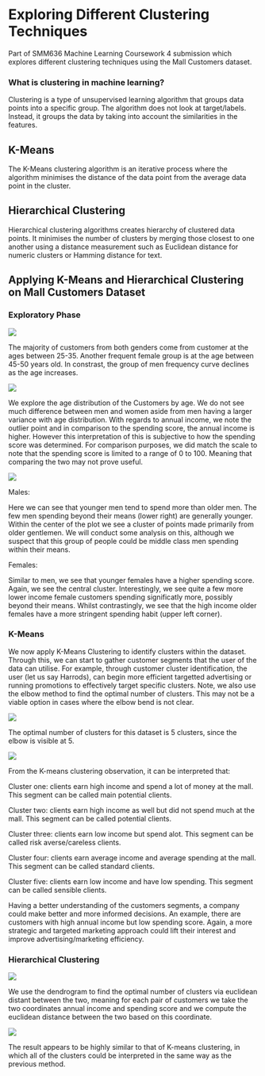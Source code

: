 # Exploring Different Clustering Techniques

Part of SMM636 Machine Learning Coursework 4 submission which explores different clustering techniques using the Mall Customers dataset.

### What is clustering in machine learning? 

Clustering is a type of unsupervised learning algorithm that groups data points into a specific group. The algorithm does not look at target/labels. Instead, it groups the data by taking into account the similarities in the features.

## K-Means

The K-Means clustering algorithm is an iterative process where the algorithm minimises the distance of the data point from the average data point in the cluster.

## Hierarchical Clustering

Hierarchical clustering algorithms creates hierarchy of clustered data points. It minimises the number of clusters by merging those closest to one another using a distance measurement such as Euclidean distance for numeric clusters or Hamming distance for text.

## Applying K-Means and Hierarchical Clustering on Mall Customers Dataset

### Exploratory Phase

![](Images/age_distribution.png)

The majority of customers from both genders come from customer at the ages between 25-35. Another frequent female group is at the age between 45-50 years old. In constrast, the group of men frequency curve declines as the age increases.

![](Images/boxplot.png)

We explore the age distribution of the Customers by age. We do not see much difference between men and women aside from men having a larger variance with age distribution. With regards to annual income, we note the outlier point and in comparison to the spending score, the annual income is higher. However this interpretation of this is subjective to how the spending score was determined. For comparison purposes, we did match the scale to note that the spending score is limited to a range of 0 to 100. Meaning that comparing the two may not prove useful.

![](Images/comparison.png)

Males: 

Here we can see that younger men tend to spend more than older men. The few men spending beyond their means (lower right) are generally younger. Within the center of the plot we see a cluster of points made primarily from older gentlemen. We will conduct some analysis on this, although we suspect that this group of people could be middle class men spending within their means.

Females: 

Similar to men, we see that younger females have a higher spending score. Again, we see the central cluster. Interestingly, we see quite a few more lower income female customers spending significatly more, possibly beyond their means. Whilst contrastingly, we see that the high income older females have a more stringent spending habit (upper left corner).

### K-Means

We now apply K-Means Clustering to identify clusters within the dataset. Through this, we can start to gather customer segments that the user of the data can utilise. For example, through customer cluster identification, the user (let us say Harrods), can begin more efficient targetted advertising or running promotions to effectively target specific clusters. Note, we also use the elbow method to find the optimal number of clusters. This may not be a viable option in cases where the elbow bend is not clear.

![](Images/elbow.png)

The optimal number of clusters for this dataset is 5 clusters, since the elbow is visible at 5.

![](Images/kmeans.gif)

From the K-means clustering observation, it can be interpreted that:

Cluster one: clients earn high income and spend a lot of money at the mall. This segment can be called main potential clients.

Cluster two: clients earn high income as well but did not spend much at the mall. This segment can be called potential clients.

Cluster three: clients earn low income but spend alot. This segment can be called risk averse/careless clients.

Cluster four: clients earn average income and average spending at the mall. This segment can be called standard clients.

Cluster five: clients earn low income and have low spending. This segment can be called sensible clients.

Having a better understanding of the customers segments, a company could make better and more informed decisions. An example, there are customers with high annual income but low spending score. Again, a more strategic and targeted marketing approach could lift their interest and improve advertising/marketing efficiency.

### Hierarchical Clustering

![](Images/dendogram.png)

We use the dendrogram to find the optimal number of clusters via euclidean distant between the two, meaning for each pair of customers we take the two coordinates annual income and spending score and we compute the euclidean distance between the two based on this coordinate.

![](Images/hiearchical.gif)

The result appears to be highly similar to that of K-means clustering, in which all of the clusters could be interpreted in the same way as the previous method.

